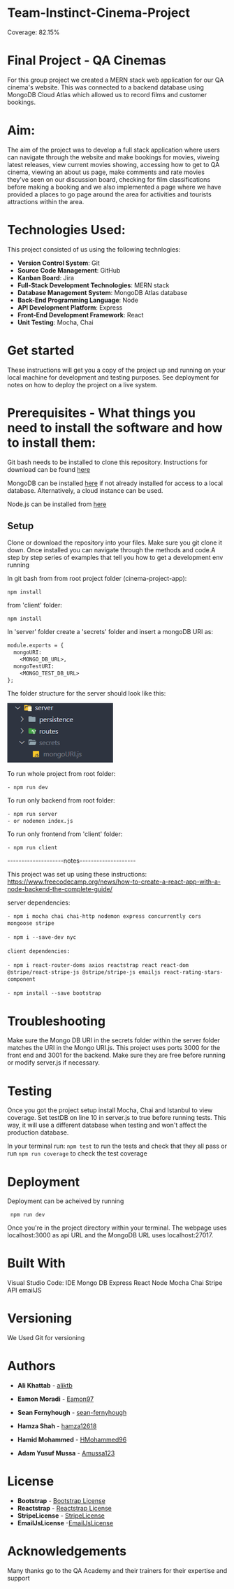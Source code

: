 # Team-Instinct-Cinema-Project
Coverage: 82.15%

#  Final Project - QA Cinemas 


For this group project we created a MERN stack web application for our QA cinema's website. This was connected to a backend database using MongoDB Cloud Atlas which allowed us to record films and customer bookings.

# Aim:
The aim of the project was to develop a full stack application where users can navigate through the website and make bookings for movies, viweing latest releases, view current movies showing, accessing how to get to QA cinema, viewing an about us page, make comments and rate movies they've seen on our discussion board, checking for film classifications before making a booking and we also implemented a page where we have provided a places to go page around the area for activities and tourists attractions within the area.

# Technologies Used:
This project consisted of us using the following technlogies:
- **Version Control System**: Git
- **Source Code Management**: GitHub
- **Kanban Board**: Jira
- **Full-Stack Development Technologies**: MERN stack
- **Database Management System**: MongoDB Atlas database
- **Back-End Programming Language**: Node
- **API Development Platform**: Express
- **Front-End Development Framework**: React
- **Unit Testing**: Mocha, Chai


# Get started

These instructions will get you a copy of the project up and running on your local machine for development and testing purposes. See deployment for notes on how to deploy the project on a live system.

# Prerequisites - What things you need to install the software and how to install them:

Git bash needs to be installed to clone this repository. Instructions for download can be found [here](https://git-scm.com/downloads) 

MongoDB can be installed [here](https://www.mongodb.com/products/compass) if not already installed for access to a local database. Alternatively, a cloud instance can be used.

Node.js can be installed from [here](https://nodejs.org/en/download/)

## Setup

Clone or download the repository into your files. Make sure you git clone it down. Once installed you can navigate through the methods and code.A step by step series of examples that tell you how to get a development env running

In git bash from from root project folder (cinema-project-app):
```
npm install
```

from 'client' folder:
```
npm install
```

In 'server' folder create a 'secrets' folder and insert a mongoDB URI as:
```
module.exports = {
  mongoURI:
    <MONGO_DB_URL>,
  mongoTestURI:
    <MONGO_TEST_DB_URL>
};
```

The folder structure for the server should look like this:

![folder structure](/Documentation/Screenshots/secrets-folder.png "Secrets Folder")

To run whole project from root folder:
```
- npm run dev
```
To run only backend from root folder:
```
- npm run server
- or nodemon index.js
```
To run only frontend from 'client' folder:
```
- npm run client
```

--------------------notes--------------------

This project was set up using these instructions:
https://www.freecodecamp.org/news/how-to-create-a-react-app-with-a-node-backend-the-complete-guide/

server dependencies:
```
- npm i mocha chai chai-http nodemon express concurrently cors mongoose stripe

- npm i --save-dev nyc

client dependencies:

- npm i react-router-doms axios reactstrap react react-dom @stripe/react-stripe-js @stripe/stripe-js emailjs react-rating-stars-component

- npm install --save bootstrap
```
# Troubleshooting
Make sure the Mongo DB URI in the secrets folder within the server folder matches the URI in the Mongo URI.js. This project uses ports 3000 for the front end and 3001 for the backend. Make sure they are free before running or modify server.js if necessary.

# Testing
Once you got the project setup install Mocha, Chai and Istanbul to view coverage. Set testDB on line 10 in server.js to true before running tests. This way, it will use a different database when testing and won't affect the production database.
<br/>


In your terminal run:
```npm test``` to run the tests and check that they all pass or run
```npm run coverage``` to check the test coverage





# Deployment
Deployment can be acheived by running
```
 npm run dev
 ```
  Once you're in the project directory within your terminal. The webpage uses localhost:3000 as api URL and the MongoDB URL uses localhost:27017.


# Built With
Visual Studio Code: IDE
Mongo DB
Express
React
Node
Mocha
Chai
Stripe API
emailJS


# Versioning
We Used Git for versioning


# Authors
- **Ali Khattab** - [aliktb](https://github.com/aliktb)

- **Eamon Moradi** - [Eamon97](https://github.com/eamon97)

- **Sean Fernyhough** - [sean-fernyhough](https://github.com/sean-fernyhough)

- **Hamza Shah** - [hamza12618](https://github.com/hamza12618)

- **Hamid Mohammed** - [HMohammed96](https://github.com/HMohammed96)

- **Adam Yusuf Mussa** - [Amussa123](https://github.com/Amussa123)

# License
- **Bootstrap** - [Bootstrap License](https://github.com/twbs/bootstrap/blob/v4.0.0/LICENSE)
- **Reactstrap** - [Reactstrap License](https://github.com/reactstrap/reactstrap/blob/master/LICENSE)
- **StripeLicense** - [StripeLicense](https://stripe.com/gb/legal)
- **EmailJsLicense** -[EmailJsLicense](https://github.com/eleith/emailjs/blob/main/LICENSE)

# Acknowledgements
Many thanks go to the QA Academy and their trainers for their expertise and support

